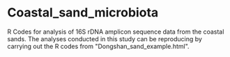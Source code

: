 # Coastal_sand_microbiota
R Codes for analysis of 16S rDNA amplicon sequence data from the coastal sands.
The analyses conducted in this study can be reproducing by carrying out the R codes from "Dongshan_sand_example.html".
